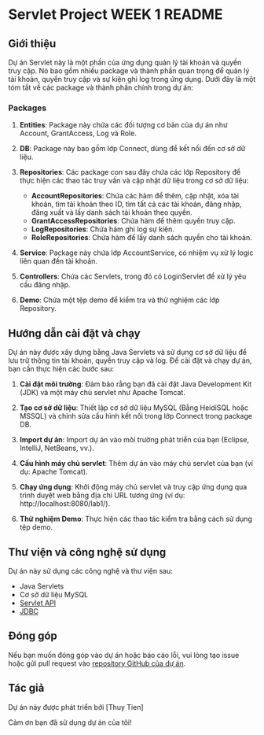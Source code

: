 # Servlet Project WEEK 1 README

## Giới thiệu

Dự án Servlet này là một phần của ứng dụng quản lý tài khoản và quyền truy cập. Nó bao gồm nhiều package và thành phần quan trọng để quản lý tài khoản, quyền truy cập và sự kiện ghi log trong ứng dụng. Dưới đây là một tóm tắt về các package và thành phần chính trong dự án:

### Packages

1. **Entities**: Package này chứa các đối tượng cơ bản của dự án như Account, GrantAccess, Log và Role.

2. **DB**: Package này bao gồm lớp Connect, dùng để kết nối đến cơ sở dữ liệu.

3. **Repositories**: Các package con sau đây chứa các lớp Repository để thực hiện các thao tác truy vấn và cập nhật dữ liệu trong cơ sở dữ liệu:
   - **AccountRepositories**: Chứa các hàm để thêm, cập nhật, xóa tài khoản, tìm tài khoản theo ID, tìm tất cả các tài khoản, đăng nhập, đăng xuất và lấy danh sách tài khoản theo quyền.
   - **GrantAccessRepositories**: Chứa hàm để thêm quyền truy cập.
   - **LogRepositories**: Chứa hàm ghi log sự kiện.
   - **RoleRepositories**: Chứa hàm để lấy danh sách quyền cho tài khoản.

4. **Service**: Package này chứa lớp AccountService, có nhiệm vụ xử lý logic liên quan đến tài khoản.

5. **Controllers**: Chứa các Servlets, trong đó có LoginServlet để xử lý yêu cầu đăng nhập.

6. **Demo**: Chứa một tệp demo để kiểm tra và thử nghiệm các lớp Repository.

## Hướng dẫn cài đặt và chạy

Dự án này được xây dựng bằng Java Servlets và sử dụng cơ sở dữ liệu để lưu trữ thông tin tài khoản, quyền truy cập và log. Để cài đặt và chạy dự án, bạn cần thực hiện các bước sau:

1. **Cài đặt môi trường**: Đảm bảo rằng bạn đã cài đặt Java Development Kit (JDK) và một máy chủ servlet như Apache Tomcat.

2. **Tạo cơ sở dữ liệu**: Thiết lập cơ sở dữ liệu MySQL (Bằng HeidiSQL hoặc MSSQL) và chỉnh sửa cấu hình kết nối trong lớp Connect trong package DB.

3. **Import dự án**: Import dự án vào môi trường phát triển của bạn (Eclipse, IntelliJ, NetBeans, vv.).

4. **Cấu hình máy chủ servlet**: Thêm dự án vào máy chủ servlet của bạn (ví dụ: Apache Tomcat).

5. **Chạy ứng dụng**: Khởi động máy chủ servlet và truy cập ứng dụng qua trình duyệt web bằng địa chỉ URL tương ứng (ví dụ: http://localhost:8080/lab1/).

6. **Thử nghiệm Demo**: Thực hiện các thao tác kiểm tra bằng cách sử dụng tệp demo.

## Thư viện và công nghệ sử dụng

Dự án này sử dụng các công nghệ và thư viện sau:
- Java Servlets
- Cơ sở dữ liệu MySQL 
- [Servlet API](https://javaee.github.io/servlet-spec/)
- [JDBC](https://docs.oracle.com/en/java/javase/11/docs/api/java.sql/java/sql/package-summary.html)

## Đóng góp

Nếu bạn muốn đóng góp vào dự án hoặc báo cáo lỗi, vui lòng tạo issue hoặc gửi pull request vào [repository GitHub của dự án](https://github.com/ThuyTien2111/www_lab1.git).

## Tác giả

Dự án này được phát triển bởi [Thuy Tien] 

Cảm ơn bạn đã sử dụng dự án của tôi!
